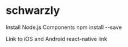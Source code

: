 # schwarzly

Install Node.js Components
npm install <Root Folder> --save

Link to iOS and Android
react-native link

